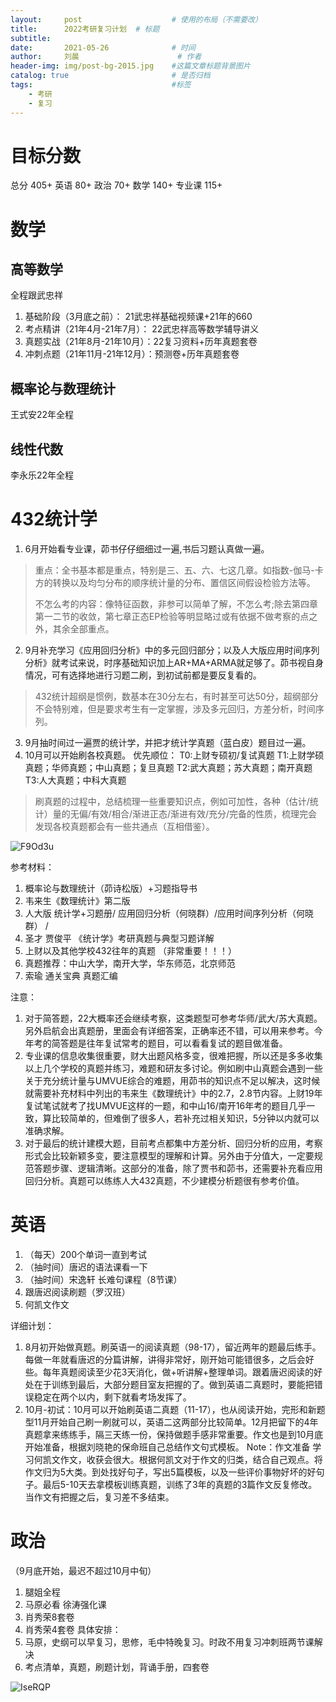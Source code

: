 ```yaml
---
layout:     post   				    # 使用的布局（不需要改）
title:      2022考研复习计划	# 标题 
subtitle:    
date:       2021-05-26 				# 时间
author:     刘晨 						# 作者
header-img: img/post-bg-2015.jpg 	#这篇文章标题背景图片
catalog: true 						# 是否归档
tags:								#标签
    - 考研
    - 复习
---
```

# 目标分数
总分 405+
英语 80+
政治 70+
数学 140+
专业课 115+

# 数学
## 高等数学
全程跟武忠祥
1. 基础阶段（3月底之前）： 21武忠祥基础视频课+21年的660 
2. 考点精讲（21年4月-21年7月）：  22武忠祥高等数学辅导讲义 
3. 真题实战（21年8月-21年10月）：22复习资料+历年真题套卷
4. 冲刺点题（21年11月-21年12月）：预测卷+历年真题套卷
## 概率论与数理统计
王式安22年全程
## 线性代数
李永乐22年全程

# 432统计学
1. 6月开始看专业课，茆书仔仔细细过一遍,书后习题认真做一遍。
> 重点：全书基本都是重点，特别是三、五、六、七这几章。如指数-伽马-卡方的转换以及均匀分布的顺序统计量的分布、置信区间假设检验方法等。
> 
> 不怎么考的内容：像特征函数，非参可以简单了解，不怎么考;除去第四章第一二节的收敛，第七章正态EP检验等明显略过或有依据不做考察的点之外，其余全部重点。
2. 9月补充学习《应用回归分析》中的多元回归部分；以及人大版应用时间序列分析》就考试来说，时序基础知识加上AR+MA+ARMA就足够了。茆书视自身情况，可有选择地进行习题二刷，到初试前都是要反复看的。
> 432统计超纲是惯例，数基本在30分左右，有时甚至可达50分，超纲部分不会特别难，但是要求考生有一定掌握，涉及多元回归，方差分析，时间序列。
3. 9月抽时间过一遍贾的统计学，并把才统计学真题（蓝白皮）题目过一遍。
4. 10月可以开始刷各校真题。 
优先顺位：
T0:上财专硕初/复试真题
T1:上财学硕真题；华师真题；中山真题；复旦真题
T2:武大真题；苏大真题；南开真题
T3:人大真题；中科大真题
> 刷真题的过程中，总结梳理一些重要知识点，例如可加性，各种（估计/统计）量的无偏/有效/相合/渐进正态/渐进有效/充分/完备的性质，梳理完会发现各校真题都会有一些共通点（互相借鉴）。

![F9Od3u](https://liuchenmaths-1256826619.cos.ap-nanjing.myqcloud.com/uPic/F9Od3u.png)

参考材料：
1. 概率论与数理统计（茆诗松版）+习题指导书
2. 韦来生《数理统计》第二版
3. 人大版 统计学+习题册/ 应用回归分析（何晓群）/应用时间序列分析（何晓群） /
4. 圣才 贾俊平 《统计学》考研真题与典型习题详解
5. 上财以及其他学校432往年的真题 （非常重要！！！）
6. 真题推荐：中山大学，南开大学，华东师范，北京师范
7. 索瑜 通关宝典 真题汇编

注意：  
1. 对于简答题，22大概率还会继续考察，这类题型可参考华师/武大/苏大真题。另外启航会出真题册，里面会有详细答案，正确率还不错，可以用来参考。今年考的简答题是往年复试常考的题目，可以看看复试的题目做准备。
2. 专业课的信息收集很重要，财大出题风格多变，很难把握，所以还是多多收集以上几个学校的真题并练习，难题和研友多讨论。例如刷中山真题会遇到一些关于充分统计量与UMVUE综合的难题，用茆书的知识点不足以解决，这时候就需要补充材料中列出的韦来生《数理统计》中的2.7，2.8节内容。上财19年复试笔试就考了找UMVUE这样的一题，和中山16/南开16年考的题目几乎一致，算比较简单的，但难倒了很多人，若补充过相关知识，5分钟以内就可以准确求解。
3. 对于最后的统计建模大题，目前考点都集中方差分析、回归分析的应用，考察形式会比较新颖多变，要注意模型的理解和计算。另外由于分值大，一定要规范答题步骤、逻辑清晰。这部分的准备，除了贾书和茆书，还需要补充看应用回归分析。真题可以练练人大432真题，不少建模分析题很有参考价值。


# 英语
1. （每天）200个单词一直到考试
2. （抽时间）唐迟的语法课看一下
3. （抽时间）宋逸轩 长难句课程（8节课）
4. 跟唐迟阅读刷题（罗汉班）
5. 何凯文作文

详细计划：
1. 8月初开始做真题。刷英语一的阅读真题（98-17），留近两年的题最后练手。每做一年就看唐迟的分篇讲解，讲得非常好，刚开始可能错很多，之后会好些。每年真题阅读至少花3天消化，做+听讲解+整理单词。跟着唐迟阅读的好处在于训练到最后，大部分题目室友把握的了。做到英语二真题时，要能把错误稳定在两个以内，剩下就看考场发挥了。
2. 10月-初试：10月可以开始刷英语二真题（11-17），也从阅读开始，完形和新题型11月开始自己刷一刷就可以，英语二这两部分比较简单。12月把留下的4年真题拿来练练手，隔三天练一份，保持做题手感非常重要。作文也是到10月底开始准备，根据刘晓艳的保命班自己总结作文句式模板。
Note：作文准备
学习何凯文作文，收获会很大。根据何凯文对于作文的归类，结合自己观点。将作文归为5大类。到处找好句子，写出5篇模板，以及一些评价事物好坏的好句子。最后5-10天去拿模板训练真题，训练了3年的真题的3篇作文反复修改。当作文有把握之后，复习差不多结束。


# 政治
（9月底开始，最迟不超过10月中旬）
1. 腿姐全程
2. 马原必看 徐涛强化课
3. 肖秀荣8套卷
4. 肖秀荣4套卷
具体安排：
1. 马原，史纲可以早复习，思修，毛中特晚复习。时政不用复习冲刺班两节课解决
2. 考点清单，真题，刷题计划，背诵手册，四套卷
   
![IseRQP](https://liuchenmaths-1256826619.cos.ap-nanjing.myqcloud.com/uPic/IseRQP.png)




